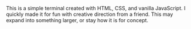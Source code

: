This is a simple terminal created with HTML, CSS, and vanilla JavaScript. I quickly made it for fun with creative direction from a friend. This may expand into something larger, or stay how it is for concept.